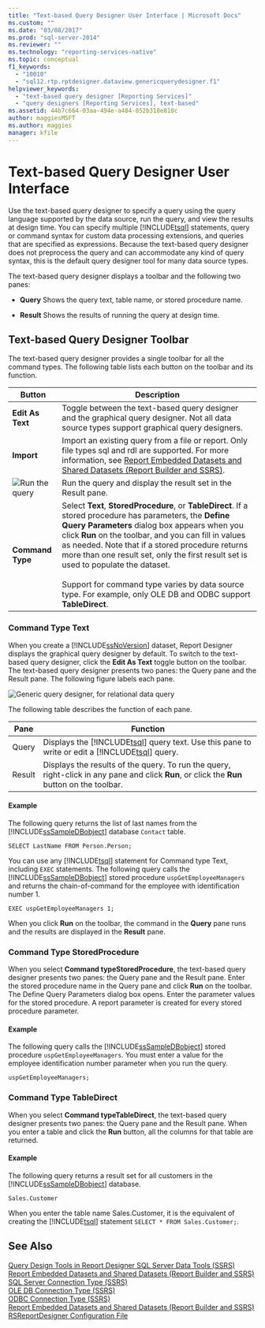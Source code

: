 ```yaml
---
title: "Text-based Query Designer User Interface | Microsoft Docs"
ms.custom: ""
ms.date: "03/08/2017"
ms.prod: "sql-server-2014"
ms.reviewer: ""
ms.technology: "reporting-services-native"
ms.topic: conceptual
f1_keywords: 
  - "10010"
  - "sql12.rtp.rptdesigner.dataview.genericquerydesigner.f1"
helpviewer_keywords: 
  - "text-based query designer [Reporting Services]"
  - "query designers [Reporting Services], text-based"
ms.assetid: 44b7c664-03aa-494e-a484-052b318e810c
author: maggiesMSFT
ms.author: maggies
manager: kfile
---
```

# Text-based Query Designer User Interface
  Use the text-based query designer to specify a query using the query language supported by the data source, run the query, and view the results at design time. You can specify multiple [!INCLUDE[tsql](../includes/tsql-md.md)] statements, query or command syntax for custom data processing extensions, and queries that are specified as expressions. Because the text-based query designer does not preprocess the query and can accommodate any kind of query syntax, this is the default query designer tool for many data source types.  
  
 The text-based query designer displays a toolbar and the following two panes:  
  
-   **Query** Shows the query text, table name, or stored procedure name.  
  
-   **Result** Shows the results of running the query at design time.  
  
## Text-based Query Designer Toolbar  
 The text-based query designer provides a single toolbar for all the command types. The following table lists each button on the toolbar and its function.  
  
|Button|Description|  
|------------|-----------------|  
|**Edit As Text**|Toggle between the text-based query designer and the graphical query designer. Not all data source types support graphical query designers.|  
|**Import**|Import an existing query from a file or report. Only file types sql and rdl are supported. For more information, see [Report Embedded Datasets and Shared Datasets &#40;Report Builder and SSRS&#41;](report-data/report-embedded-datasets-and-shared-datasets-report-builder-and-ssrs.md).|  
|![Run the query](../analysis-services/media/rsqdicon-run.gif "Run the query")|Run the query and display the result set in the Result pane.|  
|**Command Type**|Select **Text**, **StoredProcedure**, or **TableDirect**. If a stored procedure has parameters, the **Define Query Parameters** dialog box appears when you click **Run** on the toolbar, and you can fill in values as needed. Note that if a stored procedure returns more than one result set, only the first result set is used to populate the dataset.<br /><br /> Support for command type varies by data source type. For example, only OLE DB and ODBC support **TableDirect**.|  
  
### Command Type Text  
 When you create a [!INCLUDE[ssNoVersion](../includes/ssnoversion-md.md)] dataset, Report Designer displays the graphical query designer by default. To switch to the text-based query designer, click the **Edit As Text** toggle button on the toolbar. The text-based query designer presents two panes: the Query pane and the Result pane. The following figure labels each pane.  
  
 ![Generic query designer, for relational data query](../analysis-services/media/rsqd-dsaw-sql-generic.gif "Generic query designer, for relational data query")  
  
 The following table describes the function of each pane.  
  
|Pane|Function|  
|----------|--------------|  
|Query|Displays the [!INCLUDE[tsql](../includes/tsql-md.md)] query text. Use this pane to write or edit a [!INCLUDE[tsql](../includes/tsql-md.md)] query.|  
|Result|Displays the results of the query. To run the query, right-click in any pane and click **Run**, or click the **Run** button on the toolbar.|  
  
#### Example  
 The following query returns the list of last names from the [!INCLUDE[ssSampleDBobject](../includes/sssampledbobject-md.md)] database `Contact` table.  
  
```  
SELECT LastName FROM Person.Person;  
```  
  
 You can use any [!INCLUDE[tsql](../includes/tsql-md.md)] statement for Command type Text, including `EXEC` statements. The following query calls the [!INCLUDE[ssSampleDBobject](../includes/sssampledbobject-md.md)] stored procedure `uspGetEmployeeManagers` and returns the chain-of-command for the employee with identification number 1.  
  
```  
EXEC uspGetEmployeeManagers 1;  
```  
  
 When you click **Run** on the toolbar, the command in the **Query** pane runs and the results are displayed in the **Result** pane.  
  
### Command Type StoredProcedure  
 When you select **Command typeStoredProcedure**, the text-based query designer presents two panes: the Query pane and the Result pane. Enter the stored procedure name in the Query pane and click **Run** on the toolbar. The Define Query Parameters dialog box opens. Enter the parameter values for the stored procedure. A report parameter is created for every stored procedure parameter.  
  
#### Example  
 The following query calls the [!INCLUDE[ssSampleDBobject](../includes/sssampledbobject-md.md)] stored procedure `uspGetEmployeeManagers`. You must enter a value for the employee identification number parameter when you run the query.  
  
```  
uspGetEmployeeManagers;  
```  
  
### Command Type TableDirect  
 When you select **Command typeTableDirect**, the text-based query designer presents two panes: the Query pane and the Result pane. When you enter a table and click the **Run** button, all the columns for that table are returned.  
  
#### Example  
 The following query returns a result set for all customers in the [!INCLUDE[ssSampleDBobject](../includes/sssampledbobject-md.md)] database.  
  
 `Sales.Customer`  
  
 When you enter the table name Sales.Customer, it is the equivalent of creating the [!INCLUDE[tsql](../includes/tsql-md.md)] statement `SELECT * FROM Sales.Customer;`.  
  
## See Also  
 [Query Design Tools in Report Designer SQL Server Data Tools &#40;SSRS&#41;](report-data/query-design-tools-ssrs.md)   
 [Report Embedded Datasets and Shared Datasets &#40;Report Builder and SSRS&#41;](report-data/report-embedded-datasets-and-shared-datasets-report-builder-and-ssrs.md)   
 [SQL Server Connection Type &#40;SSRS&#41;](report-data/sql-server-connection-type-ssrs.md)   
 [OLE DB Connection Type &#40;SSRS&#41;](report-data/ole-db-connection-type-ssrs.md)   
 [ODBC Connection Type &#40;SSRS&#41;](report-data/odbc-connection-type-ssrs.md)   
 [Report Embedded Datasets and Shared Datasets &#40;Report Builder and SSRS&#41;](report-data/report-embedded-datasets-and-shared-datasets-report-builder-and-ssrs.md)   
 [RSReportDesigner Configuration File](report-server/rsreportdesigner-configuration-file.md)  
  
  
